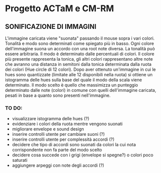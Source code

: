 # Progetto ACTaM e CM-RM
## SONIFICAZIONE DI IMMAGINI
L'immagine caricata viene "suonata" passando il mouse sopra i vari colori. Tonalità e modo sono determinati come spiegato più in basso. Ogni colore dell'immagine suona un accordo con una root note diversa. La tonalità può essere arbitraria. Il modo è determinato dalle percentuali di colori. Il colore più presente rappresenta la tonica, gli altri colori rappresentano altre note che avranno una distanza in semitoni dalla tonica determinata dalla ruota dei colori (Hue circle di 12 colori). Dopo aver ottenuto un'immagine in cui le hues sono quantizzate (limitate alle 12 disponibili nella ruota) si ottiene un istogramma delle hues sulla base del quale il modo della scala viene determinato. Il modo scelto è quello che massimizza un punteggio determinato dalle note (colori) in comune con quelli dell'immagine caricata, pesati in base a quanto sono presenti nell'immagine.

### TO DO:
- visualizzare istogramma delle hues (?)
- evidenziare i colori della ruota mentre vengono suonati
- migliorare envelope e sound design
- inserire controlli utente per cambiare suoni (?)
- inserire controlli utente per complessità accordi (?)
- decidere che tipo di accordi sono suonati da colori la cui nota corrispondente non fa parte del modo scelto
- decidere cosa succede con i grigi (envelope si spegne?) o colori poco saturati
- aggiungere arpeggi con note degli accordi (?) 